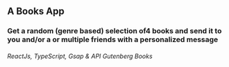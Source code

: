 ## A Books App

### Get a random (genre based) selection of4 books and send it to you and/or a or multiple friends with a personalized message

###### ReactJs, TypeScript, Gsap & API Gutenberg Books

